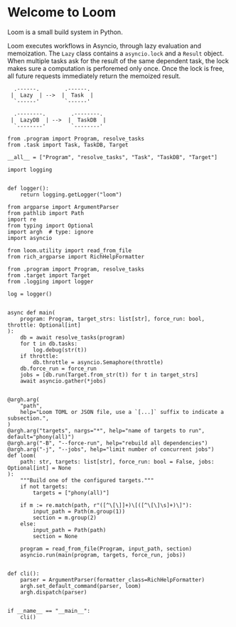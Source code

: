 # Welcome to Loom
Loom is a small build system in Python.

Loom executes workflows in Asyncio, through lazy evaluation and memoization.
The `Lazy` class contains a `asyncio.lock` and a `Result` object. When multiple
tasks ask for the result of the same dependent task, the lock makes sure a
computation is perforemed only once. Once the lock is free, all future requests
immediately return the memoized result.

      .------.        .------. 
     |  Lazy  | -->  |  Task  |
      `------'        `------' 

      .--------.        .--------. 
     |  LazyDB  | -->  |  TaskDB  |
      `--------'        `--------' 



``` {.python file=loom/__init__.py}
from .program import Program, resolve_tasks
from .task import Task, TaskDB, Target

__all__ = ["Program", "resolve_tasks", "Task", "TaskDB", "Target"]
```


``` {.python file=loom/logging.py}
import logging


def logger():
    return logging.getLogger("loom")

```

``` {.python file=loom/cli.py}
from argparse import ArgumentParser
from pathlib import Path
import re
from typing import Optional
import argh  # type: ignore
import asyncio

from loom.utility import read_from_file
from rich_argparse import RichHelpFormatter

from .program import Program, resolve_tasks
from .target import Target
from .logging import logger

log = logger()


async def main(
    program: Program, target_strs: list[str], force_run: bool, throttle: Optional[int]
):
    db = await resolve_tasks(program)
    for t in db.tasks:
        log.debug(str(t))
    if throttle:
        db.throttle = asyncio.Semaphore(throttle)
    db.force_run = force_run
    jobs = [db.run(Target.from_str(t)) for t in target_strs]
    await asyncio.gather(*jobs)


@argh.arg(
    "path",
    help="Loom TOML or JSON file, use a `[...]` suffix to indicate a subsection.",
)
@argh.arg("targets", nargs="*", help="name of targets to run", default="phony(all)")
@argh.arg("-B", "--force-run", help="rebuild all dependencies")
@argh.arg("-j", "--jobs", help="limit number of concurrent jobs")
def loom(
    path: str, targets: list[str], force_run: bool = False, jobs: Optional[int] = None
):
    """Build one of the configured targets."""
    if not targets:
        targets = ["phony(all)"]

    if m := re.match(path, r"([^\[\]]+)\[([^\[\]\s]+)\]"):
        input_path = Path(m.group(1))
        section = m.group(2)
    else:
        input_path = Path(path)
        section = None

    program = read_from_file(Program, input_path, section)
    asyncio.run(main(program, targets, force_run, jobs))


def cli():
    parser = ArgumentParser(formatter_class=RichHelpFormatter)
    argh.set_default_command(parser, loom)
    argh.dispatch(parser)


if __name__ == "__main__":
    cli()
```
